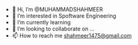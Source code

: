 - 👋 Hi, I’m @MUHAMMADSHAHMEER
- 👀 I’m interested in Spoftware Engineering
- 🌱 I’m currently learning 
- 💞️ I’m looking to collaborate on ...
- 📫 How to reach me shahmeer1475@gmail.com

<!---
MUHAMMADSHAHMEER1/MUHAMMADSHAHMEER1 is a ✨ special ✨ repository because its `README.md` (this file) appears on your GitHub profile.
You can click the Preview link to take a look at your changes.
--->
